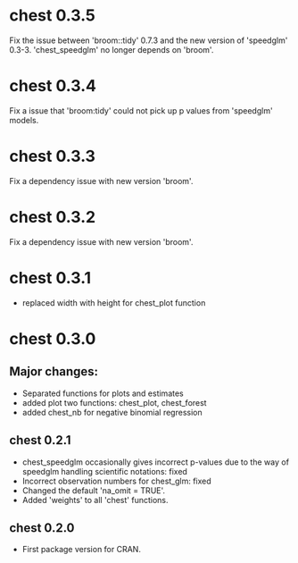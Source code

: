 # chest 0.3.5
Fix the issue between 'broom::tidy' 0.7.3 and the new version of 'speedglm' 0.3-3. 'chest_speedglm' no longer depends on 'broom'.

# chest 0.3.4
Fix a issue that 'broom:tidy' could not pick up p values from 'speedglm' models. 

# chest 0.3.3
Fix a dependency issue with new version 'broom'.

# chest 0.3.2
Fix a dependency issue with new version 'broom'.

# chest 0.3.1
* replaced width with height for chest_plot function

# chest 0.3.0

## Major changes:
* Separated functions for plots and estimates 
* added plot two functions: chest_plot, chest_forest 
* added chest_nb for negative binomial regression

## chest 0.2.1
* chest_speedglm occasionally gives incorrect p-values due to the way of speedglm handling scientific notations: fixed   
* Incorrect observation numbers for chest_glm: fixed 
* Changed the default 'na_omit = TRUE'.  
* Added 'weights' to all 'chest' functions. 

## chest 0.2.0
* First package version for CRAN.
